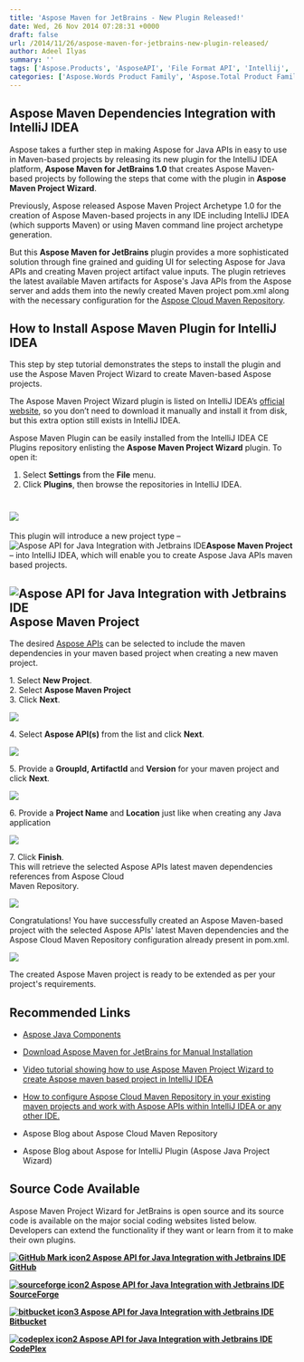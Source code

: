 ```yaml
---
title: 'Aspose Maven for JetBrains - New Plugin Released!'
date: Wed, 26 Nov 2014 07:28:31 +0000
draft: false
url: /2014/11/26/aspose-maven-for-jetbrains-new-plugin-released/
author: Adeel Ilyas
summary: ''
tags: ['Aspose.Products', 'AsposeAPI', 'File Format API', 'Intellij', 'JavaAPI', 'MavenPlugin', 'plugin']
categories: ['Aspose.Words Product Family', 'Aspose.Total Product Family', 'Aspose.PDF Product Family', 'Aspose.Cells Product Family', 'Aspose.Email Product Family', 'Aspose.Slides Product Family', 'Aspose.Imaging Product Family', 'Aspose.BarCode Product Family', 'Aspose.Diagram Product Family', 'Aspose.Tasks Product Family', 'Aspose.OCR Product Family']
---
```


## Aspose Maven Dependencies Integration with IntelliJ IDEA

Aspose takes a further step in making Aspose for Java APIs in easy to use in Maven-based projects by releasing its new plugin for the IntelliJ IDEA platform, **Aspose Maven for JetBrains 1.0** that creates Aspose Maven-based projects by following the steps that come with the plugin in **Aspose Maven Project Wizard**.

Previously, Aspose released Aspose Maven Project Archetype 1.0 for the creation of Aspose Maven-based projects in any IDE including IntelliJ IDEA (which supports Maven) or using Maven command line project archetype generation.

But this **Aspose Maven for JetBrains** plugin provides a more sophisticated solution through fine grained and guiding UI for selecting Aspose for Java APIs and creating Maven project artifact value inputs. The plugin retrieves the latest available Maven artifacts for Aspose's Java APIs from the Aspose server and adds them into the newly created Maven project pom.xml along with the necessary configuration for the [Aspose Cloud Maven Repository][1].

## How to Install Aspose Maven Plugin for IntelliJ IDEA

This step by step tutorial demonstrates the steps to install the plugin and use the Aspose Maven Project Wizard to create Maven-based Aspose projects.

The Aspose Maven Project Wizard plugin is listed on IntelliJ IDEA’s [official website][2], so you don’t need to download it manually and install it from disk, but this extra option still exists in IntelliJ IDEA.

Aspose Maven Plugin can be easily installed from the IntelliJ IDEA CE Plugins repository enlisting the **Aspose Maven Project Wizard** plugin. To open it:

1.  Select **Settings** from the **File** menu.
2.  Click **Plugins**, then browse the repositories in IntelliJ IDEA.

# ![](http://i.imgur.com/Z9GS67H.png)

This plugin will introduce a new project type – ![ Aspose API for Java Integration with Jetbrains IDE][3]**Aspose Maven Project** – into IntelliJ IDEA, which will enable you to create Aspose Java APIs maven based projects.

## ![ Aspose API for Java Integration with Jetbrains IDE][4]Aspose Maven Project

The desired [Aspose APIs][5] can be selected to include the maven dependencies in your maven based project when creating a new maven project.

1\. Select **New Project**.  
2\. Select **Aspose Maven Project**  
3\. Click **Next**.

![](http://i.imgur.com/67EvJbh.png)

4\. Select **Aspose API(s)** from the list and click **Next**.

![](http://i.imgur.com/acjErJW.png)

5\. Provide a **GroupId, ArtifactId** and **Version** for your maven project and click **Next**.

![](http://i.imgur.com/3fOEnc2.png)

6\. Provide a **Project Name** and **Location** just like when creating any Java application

![](http://i.imgur.com/8xQsnur.png)

7\. Click **Finish**.  
This will retrieve the selected Aspose APIs latest maven dependencies references from Aspose Cloud    
Maven Repository.

![](http://i.imgur.com/fcSL6Pz.png)

Congratulations! You have successfully created an Aspose Maven-based project with the selected Aspose APIs' latest Maven dependencies and the Aspose Cloud Maven Repository configuration already present in pom.xml.

![](http://i.imgur.com/v6P09it.png)

The created Aspose Maven project is ready to be extended as per your project's requirements.

## Recommended Links

*   [Aspose Java Components][6]
    
*   [Download Aspose Maven for JetBrains for Manual Installation][7]
    
*   [Video tutorial showing how to use Aspose Maven Project Wizard to create Aspose maven based project in IntelliJ IDEA][8]
    
*   [How to configure Aspose Cloud Maven Repository in your existing maven projects and work with Aspose APIs within IntelliJ IDEA or any other IDE.][9]
    

*   Aspose Blog about Aspose Cloud Maven Repository

*   Aspose Blog about Aspose for IntelliJ Plugin (Aspose Java Project Wizard)  
    

## Source Code Available

Aspose Maven Project Wizard for JetBrains is open source and its source code is available on the major social coding websites listed below. Developers can extend the functionality if they want or learn from it to make their own plugins.

 **[![GitHub Mark icon2 Aspose API for Java Integration with Jetbrains IDE][10]](https://github.com/asposemarketplace/Aspose_for_JetBrains) [GitHub][11]**

 **[![sourceforge icon2 Aspose API for Java Integration with Jetbrains IDE][12]](https://sourceforge.net/projects/asposenetbeans) [SourceForge][13]**

 **[![bitbucket icon3 Aspose API for Java Integration with Jetbrains IDE][14]](https://bitbucket.org/asposemarketplace/aspose-for-netbeans) [Bitbucket][15]**

 **[![codeplex icon2 Aspose API for Java Integration with Jetbrains IDE][16]](https://netbeans.apache.org/) [CodePlex][17]**




[1]: http://maven.aspose.com/artifactory/webapp/home.html
[2]: https://plugins.jetbrains.com/plugin/7612?pr=idea_ce
[3]: https://camo.githubusercontent.com/b360643e823e0236ed55e2ae5a8de8e9c970ee92/687474703a2f2f692e696d6775722e636f6d2f70537a58656f772e706e67 "Aspose API for Java Integration with Jetbrains IDE"
[4]: https://camo.githubusercontent.com/0f4e42aa75ced964d24cf4332a8dfc5f208d882f/687474703a2f2f692e696d6775722e636f6d2f724a67775a73462e706e67 "Aspose API for Java Integration with Jetbrains IDE"
[5]: http://www.aspose.com/java/total-component.aspx
[6]: http://www.aspose.com/java/total-component.aspx
[7]: https://plugins.jetbrains.com/plugin/7612?pr=idea_ce
[8]: http://youtu.be/ChlojcMrWRY
[9]: https://docs.aspose.com/
[10]: https://blog.aspose.com/wp-content/uploads/sites/2/2013/12/GitHub-Mark-icon2.png "GitHub-Mark-icon"
[11]: https://github.com/asposemarketplace/Aspose_Maven_for_JetBrains/ "GitHub"
[12]: https://blog.aspose.com/wp-content/uploads/sites/2/2013/12/sourceforge-icon2.png "sourceforge-icon"
[13]: https://sourceforge.net/p/asposemavenforjetbrains "SourceForge"
[14]: https://blog.aspose.com/wp-content/uploads/sites/2/2013/12/bitbucket-icon3.png "bitbucket-icon"
[15]: https://bitbucket.org/asposemarketplace/aspose-maven-for-jetbrains
[16]: https://blog.aspose.com/wp-content/uploads/sites/2/2013/12/codeplex-icon2.png "codeplex-icon"
[17]: https://en.wikipedia.org/wiki/CodePlex





